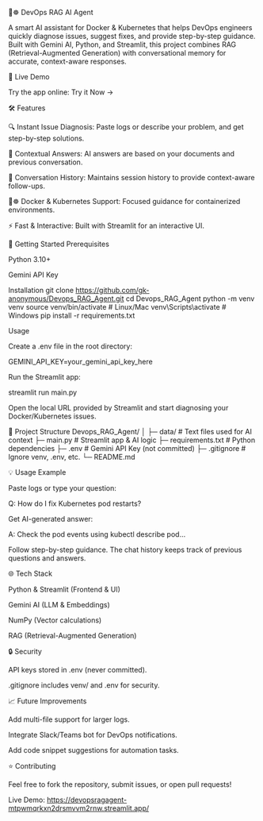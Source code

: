 🐳☸ DevOps RAG AI Agent

A smart AI assistant for Docker & Kubernetes that helps DevOps engineers quickly diagnose issues, suggest fixes, and provide step-by-step guidance. Built with Gemini AI, Python, and Streamlit, this project combines RAG (Retrieval-Augmented Generation) with conversational memory for accurate, context-aware responses.

🚀 Live Demo

Try the app online:
Try it Now →

🛠 Features

🔍 Instant Issue Diagnosis: Paste logs or describe your problem, and get step-by-step solutions.

📂 Contextual Answers: AI answers are based on your documents and previous conversation.

💬 Conversation History: Maintains session history to provide context-aware follow-ups.

🐳☸ Docker & Kubernetes Support: Focused guidance for containerized environments.

⚡ Fast & Interactive: Built with Streamlit for an interactive UI.

📁 Getting Started
Prerequisites

Python 3.10+

Gemini API Key

Installation
git clone https://github.com/gk-anonymous/Devops_RAG_Agent.git
cd Devops_RAG_Agent
python -m venv venv
source venv/bin/activate  # Linux/Mac
venv\Scripts\activate     # Windows
pip install -r requirements.txt

Usage

Create a .env file in the root directory:

GEMINI_API_KEY=your_gemini_api_key_here


Run the Streamlit app:

streamlit run main.py


Open the local URL provided by Streamlit and start diagnosing your Docker/Kubernetes issues.

📂 Project Structure
Devops_RAG_Agent/
│
├─ data/               # Text files used for AI context
├─ main.py             # Streamlit app & AI logic
├─ requirements.txt    # Python dependencies
├─ .env                # Gemini API Key (not committed)
├─ .gitignore          # Ignore venv, .env, etc.
└─ README.md

💡 Usage Example

Paste logs or type your question:

Q: How do I fix Kubernetes pod restarts?


Get AI-generated answer:

A: Check the pod events using kubectl describe pod...


Follow step-by-step guidance. The chat history keeps track of previous questions and answers.

🌐 Tech Stack

Python & Streamlit (Frontend & UI)

Gemini AI (LLM & Embeddings)

NumPy (Vector calculations)

RAG (Retrieval-Augmented Generation)

🔒 Security

API keys stored in .env (never committed).

.gitignore includes venv/ and .env for security.

📈 Future Improvements

Add multi-file support for larger logs.

Integrate Slack/Teams bot for DevOps notifications.

Add code snippet suggestions for automation tasks.

⭐ Contributing

Feel free to fork the repository, submit issues, or open pull requests!

Live Demo: https://devopsragagent-mtpwmqrkxn2drsmvvm2rnw.streamlit.app/
